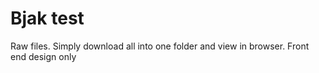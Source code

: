 # Bjak test
 Raw files. Simply download all into one folder and view in browser. Front end design only
